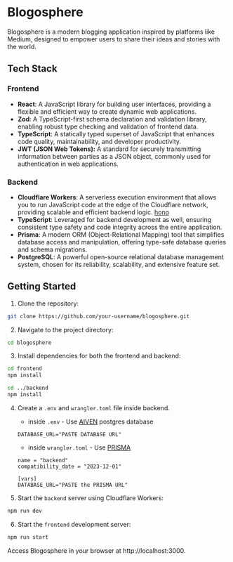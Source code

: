 # Blogosphere
Blogosphere is a modern blogging application inspired by platforms like Medium, designed to empower users to share their ideas and stories with the world. 

## Tech Stack
### Frontend

- **React**: A JavaScript library for building user interfaces, providing a flexible and efficient way to create dynamic web applications.
- **Zod**: A TypeScript-first schema declaration and validation library, enabling robust type checking and validation of frontend data.
- **TypeScript**: A statically typed superset of JavaScript that enhances code quality, maintainability, and developer productivity.
- **JWT (JSON Web Tokens):** A standard for securely transmitting information between parties as a JSON object, commonly used for authentication in web applications.


### Backend
- **Cloudflare Workers**: A serverless execution environment that allows you to run JavaScript code at the edge of the Cloudflare network, providing scalable and efficient backend logic. [hono](https://hono.dev/top)
- **TypeScript**: Leveraged for backend development as well, ensuring consistent type safety and code integrity across the entire application.
- **Prisma**: A modern ORM (Object-Relational Mapping) tool that simplifies database access and manipulation, offering type-safe database queries and schema migrations.
- **PostgreSQL**: A powerful open-source relational database management system, chosen for its reliability, scalability, and extensive feature set.


## Getting Started


1. Clone the repository:

```bash
git clone https://github.com/your-username/blogosphere.git
```
2. Navigate to the project directory:
```bash
cd blogosphere
```
3. Install dependencies for both the frontend and backend:
```bash
cd frontend
npm install
```
```bash
cd ../backend
npm install
```
4. Create a `.env` and `wrangler.toml` file inside backend.

   - inside `.env` - Use [AIVEN](https://aiven.io/) postgres database
    ```
    DATABASE_URL="PASTE DATABASE URL"
    ```
    - inside `wrangler.toml` - Use [PRISMA](https://www.prisma.io/data-platform/accelerate)
    ```
    name = "backend"
    compatibility_date = "2023-12-01"

    [vars]
    DATABASE_URL="PASTE the PRISMA URL"
    ```

5. Start the `backend` server using Cloudflare Workers:

```bash
npm run dev
```
6. Start the `frontend` development server:
```bash
npm run start
```

Access Blogosphere in your browser at http://localhost:3000.